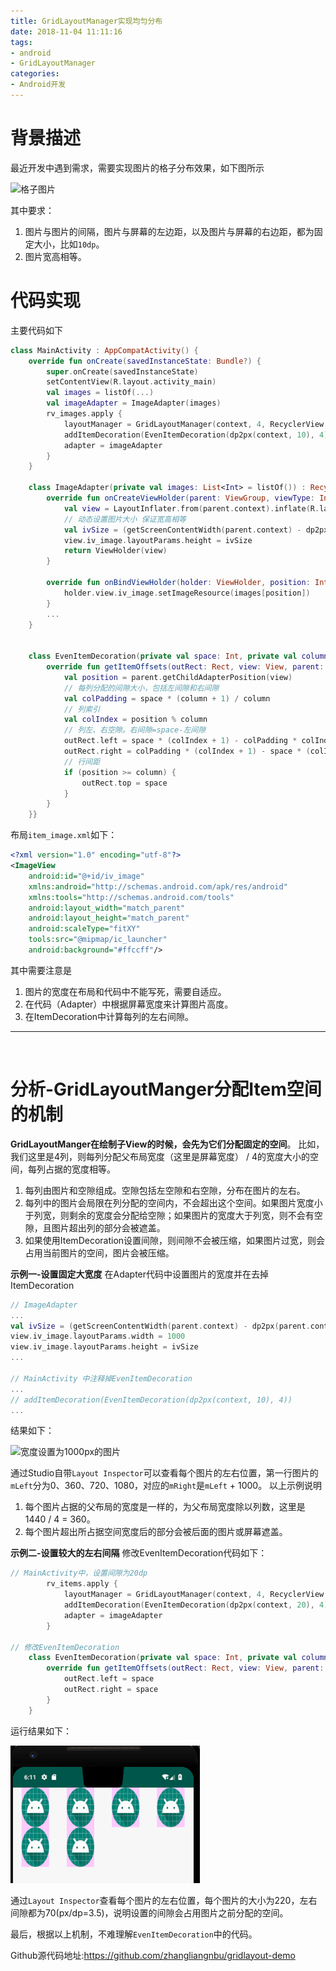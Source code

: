 ```yaml
---
title: GridLayoutManager实现均匀分布
date: 2018-11-04 11:11:16
tags:
- android
- GridLayoutManager
categories:
- Android开发
---
```


# 背景描述
最近开发中遇到需求，需要实现图片的格子分布效果，如下图所示

![格子图片](https://upload-images.jianshu.io/upload_images/2658578-22632ab28c5aedd6.png?imageMogr2/auto-orient/strip%7CimageView2/2/w/1240)

其中要求：

1. 图片与图片的间隔，图片与屏幕的左边距，以及图片与屏幕的右边距，都为固定大小，比如`10dp`。
2. 图片宽高相等。

<!-- more -->

# 代码实现

主要代码如下
```kotlin
class MainActivity : AppCompatActivity() {
    override fun onCreate(savedInstanceState: Bundle?) {
        super.onCreate(savedInstanceState)
        setContentView(R.layout.activity_main)
        val images = listOf(...)
        val imageAdapter = ImageAdapter(images)
        rv_images.apply {
            layoutManager = GridLayoutManager(context, 4, RecyclerView.VERTICAL, false)
            addItemDecoration(EvenItemDecoration(dp2px(context, 10), 4))
            adapter = imageAdapter
        }
    }

    class ImageAdapter(private val images: List<Int> = listOf()) : RecyclerView.Adapter<ImageAdapter.ViewHolder>() {
        override fun onCreateViewHolder(parent: ViewGroup, viewType: Int): ViewHolder {
            val view = LayoutInflater.from(parent.context).inflate(R.layout.item_image, parent, false)
            // 动态设置图片大小 保证宽高相等
            val ivSize = (getScreenContentWidth(parent.context) - dp2px(parent.context, 10) * 5) / 4
            view.iv_image.layoutParams.height = ivSize
            return ViewHolder(view)
        }

        override fun onBindViewHolder(holder: ViewHolder, position: Int) {
            holder.view.iv_image.setImageResource(images[position])
        }
        ...
    }


    class EvenItemDecoration(private val space: Int, private val column: Int) : RecyclerView.ItemDecoration() {
        override fun getItemOffsets(outRect: Rect, view: View, parent: RecyclerView, state: RecyclerView.State) {
            val position = parent.getChildAdapterPosition(view)
            // 每列分配的间隙大小，包括左间隙和右间隙
            val colPadding = space * (column + 1) / column
            // 列索引
            val colIndex = position % column
            // 列左、右空隙。右间隙=space-左间隙
            outRect.left = space * (colIndex + 1) - colPadding * colIndex
            outRect.right = colPadding * (colIndex + 1) - space * (colIndex + 1)
            // 行间距
            if (position >= column) {
                outRect.top = space
            }
        }
    }}
```
布局`item_image.xml`如下：
```xml
<?xml version="1.0" encoding="utf-8"?>
<ImageView
    android:id="@+id/iv_image"
    xmlns:android="http://schemas.android.com/apk/res/android"
    xmlns:tools="http://schemas.android.com/tools"
    android:layout_width="match_parent"
    android:layout_height="match_parent"
    android:scaleType="fitXY"
    tools:src="@mipmap/ic_launcher"
    android:background="#ffccff"/>
```
其中需要注意是
1. 图片的宽度在布局和代码中不能写死，需要自适应。
2. 在代码（Adapter）中根据屏幕宽度来计算图片高度。
3. 在ItemDecoration中计算每列的左右间隙。

-- -- --

<br>

# 分析-GridLayoutManger分配Item空间的机制
**GridLayoutManger在绘制子View的时候，会先为它们分配固定的空间**。
比如，我们这里是4列，则每列分配父布局宽度（这里是屏幕宽度） / 4的宽度大小的空间，每列占据的宽度相等。

1. 每列由图片和空隙组成。空隙包括左空隙和右空隙，分布在图片的左右。
2. 每列中的图片会局限在列分配的空间内，不会超出这个空间。如果图片宽度小于列宽，则剩余的宽度会分配给空隙；如果图片的宽度大于列宽，则不会有空隙，且图片超出列的部分会被遮盖。
3. 如果使用ItemDecoration设置间隙，则间隙不会被压缩，如果图片过宽，则会占用当前图片的空间，图片会被压缩。

**示例一-设置固定大宽度**
在Adapter代码中设置图片的宽度并在去掉ItemDecoration

```kotlin
// ImageAdapter
...
val ivSize = (getScreenContentWidth(parent.context) - dp2px(parent.context, 10) * 5) / 4
view.iv_image.layoutParams.width = 1000
view.iv_image.layoutParams.height = ivSize
...

// MainActivity 中注释掉EvenItemDecoration
...
// addItemDecoration(EvenItemDecoration(dp2px(context, 10), 4))
...
```
结果如下：

![宽度设置为1000px的图片](https://upload-images.jianshu.io/upload_images/2658578-0d38e5c7cf5fd001.png?imageMogr2/auto-orient/strip%7CimageView2/2/w/1240)

通过Studio自带`Layout Inspector`可以查看每个图片的左右位置，第一行图片的`mLeft`分为0、360、720、1080，对应的`mRight`是`mLeft` + 1000。
以上示例说明

1. 每个图片占据的父布局的宽度是一样的，为父布局宽度除以列数，这里是1440 / 4 = 360。
2. 每个图片超出所占据空间宽度后的部分会被后面的图片或屏幕遮盖。

**示例二-设置较大的左右间隔**
修改EvenItemDecoration代码如下：

```kotlin
// MainActivity中，设置间隙为20dp
        rv_items.apply {
            layoutManager = GridLayoutManager(context, 4, RecyclerView.VERTICAL, false)
            addItemDecoration(EvenItemDecoration(dp2px(context, 20), 4))
            adapter = imageAdapter
        }

// 修改EvenItemDecoration
	class EvenItemDecoration(private val space: Int, private val column: Int) : RecyclerView.ItemDecoration() {
        override fun getItemOffsets(outRect: Rect, view: View, parent: RecyclerView, state: RecyclerView.State) {
            outRect.left = space
            outRect.right = space
        }
    }
```
运行结果如下：

![有间隔的Grid](/images/gridlayout_even_example2.png)

通过`Layout Inspector`查看每个图片的左右位置，每个图片的大小为220，左右间隙都为70(px/dp=3.5)，说明设置的间隙会占用图片之前分配的空间。

最后，根据以上机制，不难理解`EvenItemDecoration`中的代码。

Github源代码地址:https://github.com/zhangliangnbu/gridlayout-demo
